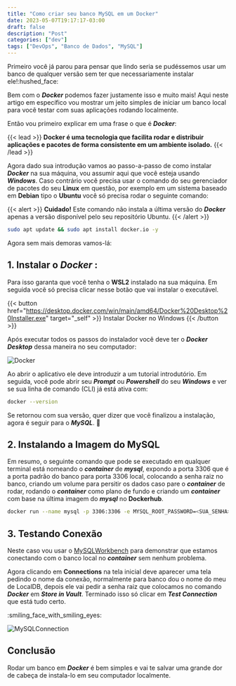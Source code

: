 ```yaml
---
title: "Como criar seu banco MySQL em um Docker"
date: 2023-05-07T19:17:17-03:00
draft: false
description: "Post"
categories: ["dev"]
tags: ["DevOps", "Banco de Dados", "MySQL"]
---
```


Primeiro você já parou para pensar que lindo seria se pudéssemos usar um banco de qualquer versão sem ter que necessariamente instalar ele!:hushed_face:

Bem com o **_Docker_** podemos fazer justamente isso e muito mais! Aqui neste artigo em específico vou mostrar um jeito simples de iniciar um banco local para você testar com suas aplicações rodando localmente.

Então vou primeiro explicar em uma frase o que é **_Docker_**:

{{< lead >}}
**Docker é uma tecnologia que facilita rodar e distribuir aplicações e pacotes de forma consistente em um ambiente isolado.**
{{< /lead >}}

Agora dado sua introdução vamos ao passo-a-passo de como instalar **_Docker_** na sua máquina, vou assumir aqui que você esteja usando **_Windows_**. Caso contrário você precisa usar o comando do seu gerenciador de pacotes do seu **Linux** em questão, por exemplo em um sistema baseado em **Debian** tipo o **Ubuntu** você só precisa rodar o seguinte comando:

{{< alert >}}
**Cuidado!** Este comando não instala a última versão do **_Docker_** apenas a versão disponível pelo seu repositório Ubuntu.
{{< /alert >}}

```bash
sudo apt update && sudo apt install docker.io -y
```

Agora sem mais demoras vamos-lá:

## 1. Instalar o **_Docker_** :

Para isso garanta que você tenha o **WSL2** instalado na sua máquina.
Em seguida você só precisa clicar nesse botão que vai instalar o executável.

{{< button href="https://desktop.docker.com/win/main/amd64/Docker%20Desktop%20Installer.exe" target="_self" >}}
Instalar Docker no Windows
{{< /button >}}

Após executar todos os passos do instalador você deve ter o 
**_Docker Desktop_** dessa maneira no seu computador:

![Docker](img/docker.png "Docker Desktop")

Ao abrir o aplicativo ele deve introduzir a um tutorial introdutório. Em seguida, você pode abrir seu **_Prompt_** ou 
**_Powershell_** do seu **_Windows_** e ver se sua linha de comando (CLI) já está ativa com:

```bash
docker --version
```

Se retornou com sua versão, quer dizer que você finalizou a instalação, agora é seguir para o **_MySQL_**. :dolphin:

## 2. Instalando a Imagem do MySQL

Em resumo, o seguinte comando que pode se executado em qualquer terminal está nomeando o **_container_** de **_mysql_**, expondo a porta 3306 que é a porta padrão do banco para porta 3306 local, colocando a senha raiz no banco, criando um volume para persitir os dados caso pare o **_container_** de rodar, rodando o **_container_** como plano de fundo e criando um **_container_** com base na última imagem do **_mysql_** no **Dockerhub**.

```bash
docker run --name mysql -p 3306:3306 -e MYSQL_ROOT_PASSWORD=<SUA_SENHA> -v mysql:/var/lib/mysql -d mysql:latest
```

## 3. Testando Conexão

Neste caso vou usar o [MySQLWorkbench](https://www.mysql.com/products/workbench/) para demonstrar que estamos conectando com o banco local no **_container_** sem nenhum problema.

Agora clicando em **Connections** na tela inicial deve aparecer uma tela pedindo o nome da conexão, normalmente para banco dou o nome do meu de LocalDB, depois ele vai pedir a senha raiz que colocamos no comando **_Docker_** em **_Store in Vault_**. Terminado isso só clicar em **_Test Connection_** que está tudo certo.

:smiling_face_with_smiling_eyes:

![MySQLConnection](img/mysql.png "Conexão MySQL")

## Conclusão

Rodar um banco em **_Docker_** é bem simples e vai te salvar uma grande dor de cabeça de instala-lo em seu computador localmente.
